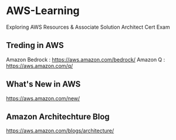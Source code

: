 # AWS-Learning
Exploring AWS Resources &amp; Associate Solution Architect Cert Exam 

## Treding in AWS
   Amazon Bedrock : https://aws.amazon.com/bedrock/
   Amazon Q : https://aws.amazon.com/q/

## What's New in AWS
   https://aws.amazon.com/new/


## Amazon Architechture Blog
   https://aws.amazon.com/blogs/architecture/


